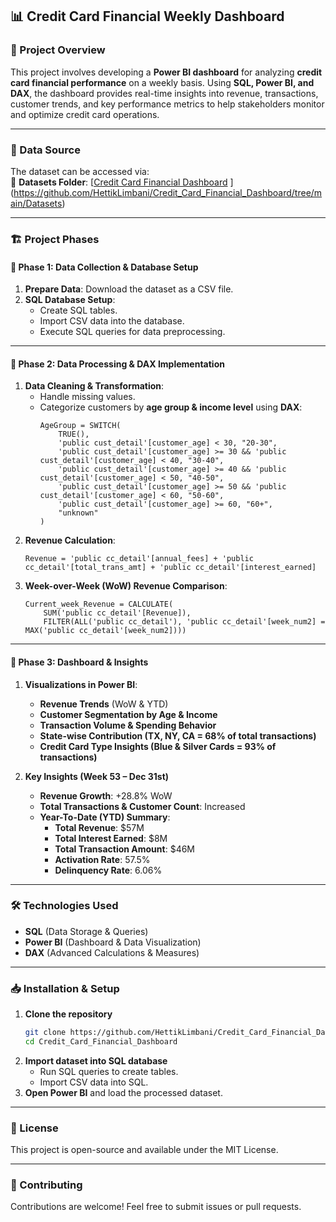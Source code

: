
## 📊 Credit Card Financial Weekly Dashboard  

### 📌 Project Overview  
This project involves developing a **Power BI dashboard** for analyzing **credit card financial performance** on a weekly basis. Using **SQL, Power BI, and DAX**, the dashboard provides real-time insights into revenue, transactions, customer trends, and key performance metrics to help stakeholders monitor and optimize credit card operations.  

---

### 📁 Data Source  
The dataset can be accessed via:  
📌 **Datasets Folder**: [[Credit Card Financial Dashboard](https://github.com/rishabhnmishra/Credit_Card_Financial_Dashboard)  ](https://github.com/HettikLimbani/Credit_Card_Financial_Dashboard/tree/main/Datasets)


---

### 🏗 Project Phases  

#### **🔹 Phase 1: Data Collection & Database Setup**  
1. **Prepare Data**: Download the dataset as a CSV file.  
2. **SQL Database Setup**:  
   - Create SQL tables.  
   - Import CSV data into the database.  
   - Execute SQL queries for data preprocessing.  

---

#### **🔹 Phase 2: Data Processing & DAX Implementation**  
1. **Data Cleaning & Transformation**:  
   - Handle missing values.  
   - Categorize customers by **age group & income level** using **DAX**:  
     ```DAX
     AgeGroup = SWITCH(
         TRUE(),
         'public cust_detail'[customer_age] < 30, "20-30",
         'public cust_detail'[customer_age] >= 30 && 'public cust_detail'[customer_age] < 40, "30-40",
         'public cust_detail'[customer_age] >= 40 && 'public cust_detail'[customer_age] < 50, "40-50",
         'public cust_detail'[customer_age] >= 50 && 'public cust_detail'[customer_age] < 60, "50-60",
         'public cust_detail'[customer_age] >= 60, "60+",
         "unknown"
     )
     ```
2. **Revenue Calculation**:  
   ```DAX
   Revenue = 'public cc_detail'[annual_fees] + 'public cc_detail'[total_trans_amt] + 'public cc_detail'[interest_earned]
   ```  
3. **Week-over-Week (WoW) Revenue Comparison**:  
   ```DAX
   Current_week_Revenue = CALCULATE(
       SUM('public cc_detail'[Revenue]),
       FILTER(ALL('public cc_detail'), 'public cc_detail'[week_num2] = MAX('public cc_detail'[week_num2])))
   ```  

---

#### **🔹 Phase 3: Dashboard & Insights**  
1. **Visualizations in Power BI**:  
   - **Revenue Trends** (WoW & YTD)  
   - **Customer Segmentation by Age & Income**  
   - **Transaction Volume & Spending Behavior**  
   - **State-wise Contribution (TX, NY, CA = 68% of total transactions)**  
   - **Credit Card Type Insights (Blue & Silver Cards = 93% of transactions)**  

2. **Key Insights (Week 53 – Dec 31st)**  
   - **Revenue Growth**: +28.8% WoW  
   - **Total Transactions & Customer Count**: Increased  
   - **Year-To-Date (YTD) Summary**:  
     - **Total Revenue**: $57M  
     - **Total Interest Earned**: $8M  
     - **Total Transaction Amount**: $46M  
     - **Activation Rate**: 57.5%  
     - **Delinquency Rate**: 6.06%  

---

### 🛠️ Technologies Used  
- **SQL** (Data Storage & Queries)  
- **Power BI** (Dashboard & Data Visualization)  
- **DAX** (Advanced Calculations & Measures)  

---

### 📥 Installation & Setup  
1. **Clone the repository**  
   ```bash
   git clone https://github.com/HettikLimbani/Credit_Card_Financial_Dashboard.git
   cd Credit_Card_Financial_Dashboard
   ```  
2. **Import dataset into SQL database**  
   - Run SQL queries to create tables.  
   - Import CSV data into SQL.  
3. **Open Power BI** and load the processed dataset.
 
---

### 📜 License  
This project is open-source and available under the MIT License.

---
  
### 🤝 Contributing  
Contributions are welcome! Feel free to submit issues or pull requests.  
